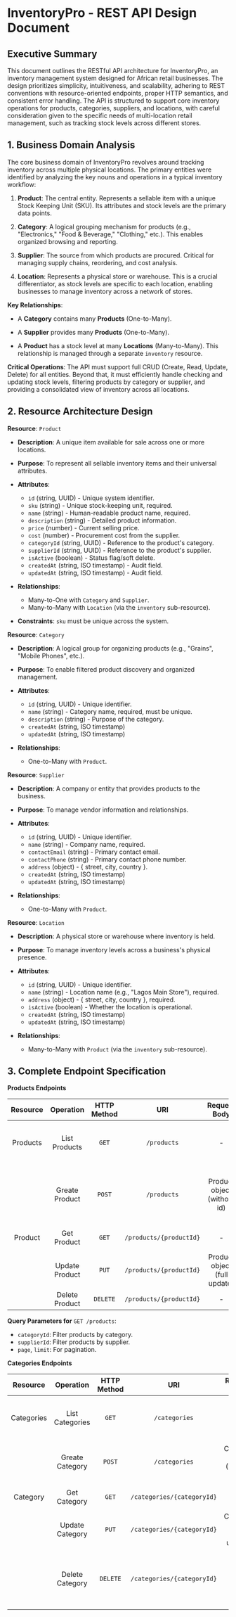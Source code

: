 # InventoryPro - REST API Design Document

## Executive Summary
This document outlines the RESTful API architecture for InventoryPro, an inventory management system designed for 
African retail businesses. The design prioritizes simplicity, intuitiveness, and scalability, adhering to REST 
conventions with resource-oriented endpoints, proper HTTP semantics, and consistent error handling. The API is 
structured to support core inventory operations for products, categories, suppliers, and locations, with careful 
consideration given to the specific needs of multi-location retail management, such as tracking stock levels 
across different stores.

## 1. Business Domain Analysis
The core business domain of InventoryPro revolves around tracking inventory across multiple physical locations. 
The primary entities were identified by analyzing the key nouns and operations in a typical inventory workflow:

1. **Product**: The central entity. Represents a sellable item with a unique Stock Keeping Unit (SKU). Its 
attributes and stock levels are the primary data points.

2. **Category**: A logical grouping mechanism for products (e.g., "Electronics," "Food & Beverage," "Clothing," 
etc.). This enables organized browsing and reporting.

3. **Supplier**: The source from which products are procured. Critical for managing supply chains, reordering, and 
cost analysis.

4. **Location**: Represents a physical store or warehouse. This is a crucial differentiator, as stock levels are 
specific to each location, enabling businesses to manage inventory across a network of stores.

**Key Relationships**:

- A **Category** contains many **Products** (One-to-Many).

- A **Supplier** provides many **Products** (One-to-Many).

- A **Product** has a stock level at many **Locations** (Many-to-Many). This relationship is managed through a 
separate `inventory` resource.

**Critical Operations**: The API must support full CRUD (Create, Read, Update, Delete) for all entities. Beyond 
that, it must efficiently handle checking and updating stock levels, filtering products by category or supplier, 
and providing a consolidated view of inventory across all locations.

## 2. Resource Architecture Design
**Resource**: `Product`
- **Description**: A unique item available for sale across one or more locations.

- **Purpose**: To represent all sellable inventory items and their universal attributes.

- **Attributes**:
    - `id` (string, UUID) - Unique system identifier.
    - `sku` (string) - Unique stock-keeping unit, required.
    - `name` (string) - Human-readable product name, required.
    - `description` (string) - Detailed product information.
    - `price` (number) - Current selling price.
    - `cost` (number) - Procurement cost from the supplier.
    - `categoryId` (string, UUID) - Reference to the product's category.
    - `supplierId` (string, UUID) - Reference to the product's supplier.
    - `isActive` (boolean) - Status flag/soft delete.
    - `createdAt` (string, ISO timestamp) - Audit field.
    - `updatedAt` (string, ISO timestamp) - Audit field.

- **Relationships**:
    - Many-to-One with `Category` and `Supplier`.
    - Many-to-Many with `Location` (via the `inventory` sub-resource).

- **Constraints**: `sku` must be unique across the system.


**Resource**: `Category`
- **Description**: A logical group for organizing products (e.g., "Grains", "Mobile Phones", etc.).

- **Purpose**: To enable filtered product discovery and organized management.

- **Attributes**:
    - `id` (string, UUID) - Unique identifier.
    - `name` (string) - Category name, required, must be unique.
    - `description` (string) - Purpose of the category.
    - `createdAt` (string, ISO timestamp)
    - `updatedAt` (string, ISO timestamp)

- **Relationships**:
    - One-to-Many with `Product`.


**Resource**: `Supplier`
- **Description**: A company or entity that provides products to the business.

- **Purpose**: To manage vendor information and relationships.

- **Attributes**:
    - `id` (string, UUID) - Unique identifier.
    - `name` (string) - Company name, required.
    - `contactEmail` (string) - Primary contact email.
    - `contactPhone` (string) - Primary contact phone number.
    - `address` (object) - { street, city, country }.
    - `createdAt` (string, ISO timestamp)
    - `updatedAt` (string, ISO timestamp)

- **Relationships**:
    - One-to-Many with `Product`.


**Resource**: `Location`
- **Description**: A physical store or warehouse where inventory is held.

- **Purpose**: To manage inventory levels across a business's physical presence.

- **Attributes**:
    - `id` (string, UUID) - Unique identifier.
    - `name` (string) - Location name (e.g., "Lagos Main Store"), required.
    - `address` (object) - { street, city, country }, required.
    - `isActive` (boolean) - Whether the location is operational.
    - `createdAt` (string, ISO timestamp)
    - `updatedAt` (string, ISO timestamp)

- **Relationships**:
    - Many-to-Many with `Product` (via the `inventory` sub-resource).


## 3. Complete Endpoint Specification
**Products Endpoints**

|    Resource    |    Operation    |  HTTP Method  |     URI     |  Request Body  |        Success Response          |       Error Response      |
|:--------------:|:---------------:|:-------------:|:-----------:|:--------------:|:--------------------------------:|:-------------------------:|
|   Products     |  List Products  |     `GET`     | `/products` |        -       |`200 OK`(Array of Product objects)|`500 Internal Server Error`|
|                |  Greate Product |     `POST`    | `/products` |Product object (without id)|`201 Created` (Created Product object)|`400 Bad Request` (Validation error), `409 Conflict` (SKU exists)|
|    Product     |   Get Product   |      `GET`    |`/products/{productId}`|       -      | `200 OK` (Product object) |   `404 Not Found`        |
|                |  Update Product |      `PUT`    |`/products/{productId}`|Product object (full update)|`200 OK` (Updated Product object)|`400 Bad Request`, `404 Not Found`|
|                |  Delete Product |    `DELETE`   |`/products/{productId}`|       -      |      `204 No Content`     |      `404 Not Found`     |

**Query Parameters for** `GET /products`:

- `categoryId`: Filter products by category.
- `supplierId`: Filter products by supplier.
- `page`, `limit`: For pagination.


**Categories Endpoints**

|    Resource    |    Operation    |  HTTP Method  |     URI     |  Request Body  |        Success Response          |       Error Response      |
|:--------------:|:---------------:|:-------------:|:-----------:|:--------------:|:--------------------------------:|:-------------------------:|
|   Categories   | List Categories |     `GET`     |`/categories`|        -       |`200 OK`(Array of Category objects)|`500 Internal Server Error`|
|                | Greate Category |     `POST`    |`/categories`|Category object (without id)|`201 Created` (Created Category object)|`400 Bad Request`|
|   Category     |  Get Category   |    `GET`    |`/categories/{categoryId}`|       -      | `200 OK` (Category object) |  `404 Not Found`        |
|                | Update Category |     `PUT`   |`/categories/{categoryId}`|Category object (full update)|`200 OK` (Updated Category object)|`400 Bad Request`, `404 Not Found`|
|                | Delete Category |    `DELETE` |`/categories/{categoryId}`|       -      |    `204 No Content`   |    `404 Not Found`, `409 Conflict` (if category has products)   |
